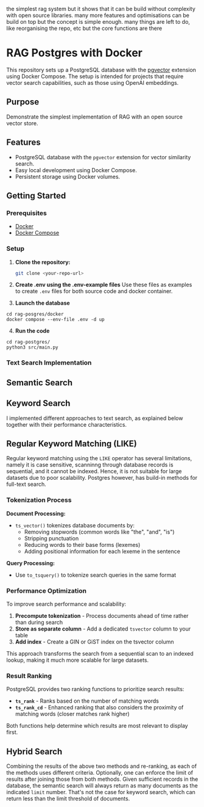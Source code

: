 the simplest rag system but it shows that it can be build without complexity with open source libraries.
many more features and optimisations can be build on top but the concept is simple enough.
many things are left to do, like reorganising the repo, etc but the core functions are there

# RAG Postgres with Docker

This repository sets up a PostgreSQL database with the [pgvector](https://github.com/pgvector/pgvector) extension using Docker Compose. The setup is intended for projects that require vector search capabilities, such as those using OpenAI embeddings.

## Purpose

Demonstrate the simplest implementation of RAG with an open source vector store.

## Features

- PostgreSQL database with the `pgvector` extension for vector similarity search.
- Easy local development using Docker Compose.
- Persistent storage using Docker volumes.

## Getting Started

### Prerequisites

- [Docker](https://www.docker.com/)
- [Docker Compose](https://docs.docker.com/compose/)

### Setup

1. **Clone the repository:**
   ```sh
   git clone <your-repo-url>
   
   ```

2. **Create .env using the .env-example files**
Use these files as examples to create `.env` files for both source code and docker container.

3. **Launch the database**
```
cd rag-posgres/docker
docker compose --env-file .env -d up
```

4. **Run the code**
```
cd rag-postgres/
python3 src/main.py
```

### Text Search Implementation

## Semantic Search
## Keyword Search
I implemented different approaches to text search, as explained below together with their performance characteristics.

## Regular Keyword Matching (LIKE)

Regular keyword matching using the `LIKE` operator has several limitations, namely it is case sensitive, scanninng through database records is sequential, and it cannot be indexed.
Hence, it is not suitable for large datasets due to poor scalability.
Postgres however, has build-in methods for full-text search.

### Tokenization Process

**Document Processing:**
- `ts_vector()` tokenizes database documents by:
  - Removing stopwords (common words like "the", "and", "is")
  - Stripping punctuation
  - Reducing words to their base forms (lexemes)
  - Adding positional information for each lexeme in the sentence

**Query Processing:**
- Use `to_tsquery()` to tokenize search queries in the same format

### Performance Optimization

To improve search performance and scalability:

1. **Precompute tokenization** - Process documents ahead of time rather than during search
2. **Store as separate column** - Add a dedicated `tsvector` column to your table
3. **Add index** - Create a GIN or GiST index on the tsvector column

This approach transforms the search from a sequential scan to an indexed lookup, making it much more scalable for large datasets.

### Result Ranking

PostgreSQL provides two ranking functions to prioritize search results:

- **`ts_rank`** - Ranks based on the number of matching words
- **`ts_rank_cd`** - Enhanced ranking that also considers the proximity of matching words (closer matches rank higher)

Both functions help determine which results are most relevant to display first.

## Hybrid Search
Combining the results of the above two methods and re-ranking, as each of the methods uses different criteria.
Optionally, one can enforce the limit of results after joining those from both methods.
Given sufficient records in the database, the semantic search will always return as many documents as the indicated `limit` number. That's not the case for keyword search, which can return less than the limit threshold of documents.